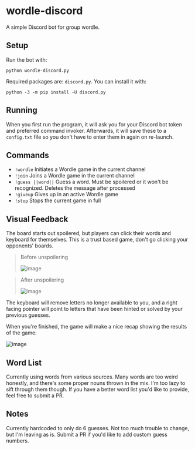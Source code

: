 # wordle-discord
A simple Discord bot for group wordle.

## Setup
Run the bot with:
```
python wordle-discord.py
```
Required packages are: `discord.py`. You can install it with:
```
python -3 -m pip install -U discord.py
```

## Running
When you first run the program, it will ask you for your Discord bot token and preferred command invoker. 
Afterwards, it will save these to a `config.txt` file so you don't have to enter them in again on re-launch.

## Commands
* `!wordle` Initiates a Wordle game in the current channel
* `!join` Joins a Wordle game in the current channel
* `!guess ||word||` Guess a word. Must be spoilered or it won't be recognized. Deletes the message after processed
* `!giveup` Gives up in an active Wordle game
* `!stop` Stops the current game in full

## Visual Feedback
The board starts out spoilered, but players can click their words and keyboard for themselves. This is a trust based game, don't go clicking your opponents' boards.

> Before unspoilering
> 
> ![image](https://user-images.githubusercontent.com/22358804/149238818-08fc9507-5793-43a5-a09f-a0e6e708750c.png)

> After unspoilering
> 
> ![image](https://user-images.githubusercontent.com/22358804/149238930-2d2b66a8-4fd8-4a48-8c23-592ef7e13b14.png)

The keyboard will remove letters no longer available to you, and a right facing pointer will point to letters that have been hinted or solved by your previous guesses.

When you're finished, the game will make a nice recap showing the results of the game:

![image](https://user-images.githubusercontent.com/22358804/149239173-0a0abc75-1d93-4424-bb12-e7465d2fb4d7.png)


## Word List
Currently using words from various sources. Many words are too weird honestly, and there's some proper nouns thrown in the mix. I'm too lazy to sift through them though. If you have a better word list you'd like to provide, feel free to submit a PR.

## Notes
Currently hardcoded to only do 6 guesses. Not too much trouble to change, but I'm leaving as is. Submit a PR if you'd like to add custom guess numbers.
